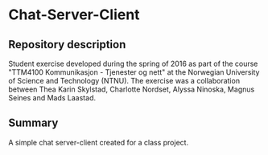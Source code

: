 # Chat-Server-Client
Repository description
------
Student exercise developed during the spring of 2016 as part of the course "TTM4100 Kommunikasjon - Tjenester og nett" at the Norwegian University of Science and Technology (NTNU). The exercise was a collaboration between Thea Karin Skylstad, Charlotte Nordset, Alyssa Ninoska, Magnus Seines and Mads Laastad.

Summary
-------
A simple chat server-client created for a class project.
